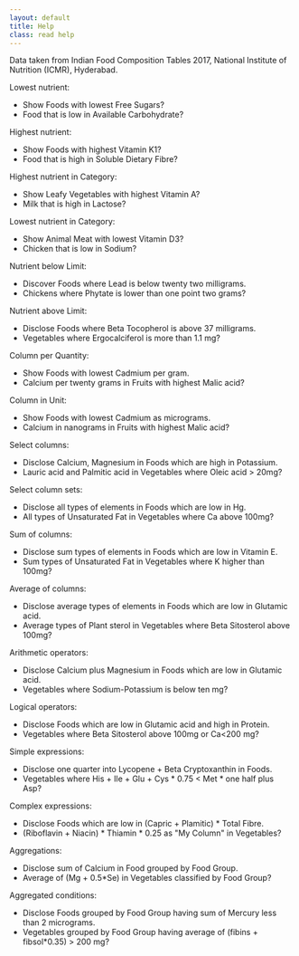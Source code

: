 ```yaml
---
layout: default
title: Help
class: read help
---
```


Data taken from Indian Food Composition Tables 2017, National Institute of Nutrition (ICMR), Hyderabad.<br>

Lowest nutrient:
- Show Foods with lowest Free Sugars?
- Food that is low in Available Carbohydrate?

Highest nutrient:
- Show Foods with highest Vitamin K1?
- Food that is high in Soluble Dietary Fibre?

Highest nutrient in Category:
- Show Leafy Vegetables with highest Vitamin A?
- Milk that is high in Lactose?

Lowest nutrient in Category:
- Show Animal Meat with lowest Vitamin D3?
- Chicken that is low in Sodium?

Nutrient below Limit:
- Discover Foods where Lead is below twenty two milligrams.
- Chickens where Phytate is lower than one point two grams?

Nutrient above Limit:
- Disclose Foods where Beta Tocopherol is above 37 milligrams.
- Vegetables where Ergocalciferol is more than 1.1 mg?

Column per Quantity:
- Show Foods with lowest Cadmium per gram.
- Calcium per twenty grams in Fruits with highest Malic acid?

Column in Unit:
- Show Foods with lowest Cadmium as micrograms.
- Calcium in nanograms in Fruits with highest Malic acid?

Select columns:
- Disclose Calcium, Magnesium in Foods which are high in Potassium.
- Lauric acid and Palmitic acid in Vegetables where Oleic acid > 20mg?

Select column sets:
- Disclose all types of elements in Foods which are low in Hg.
- All types of Unsaturated Fat in Vegetables where Ca above 100mg?

Sum of columns:
- Disclose sum types of elements in Foods which are low in Vitamin E.
- Sum types of Unsaturated Fat in Vegetables where K higher than 100mg?

Average of columns:
- Disclose average types of elements in Foods which are low in Glutamic acid.
- Average types of Plant sterol in Vegetables where Beta Sitosterol above 100mg?

Arithmetic operators:
- Disclose Calcium plus Magnesium in Foods which are low in Glutamic acid.
- Vegetables where Sodium-Potassium is below ten mg?

Logical operators:
- Disclose Foods which are low in Glutamic acid and high in Protein.
- Vegetables where Beta Sitosterol above 100mg or Ca<200 mg?

Simple expressions:
- Disclose one quarter into Lycopene + Beta Cryptoxanthin in Foods.
- Vegetables where His + Ile + Glu + Cys * 0.75 < Met * one half plus Asp?

Complex expressions:
- Disclose Foods which are low in (Capric + Plamitic) * Total Fibre.
- (Riboflavin + Niacin) * Thiamin * 0.25 as "My Column" in Vegetables?

Aggregations:
- Disclose sum of Calcium in Food grouped by Food Group.
- Average of (Mg + 0.5*Se) in Vegetables classified by Food Group?

Aggregated conditions:
- Disclose Foods grouped by Food Group having sum of Mercury less than 2 micrograms.
- Vegetables grouped by Food Group having average of (fibins + fibsol*0.35) > 200 mg?
